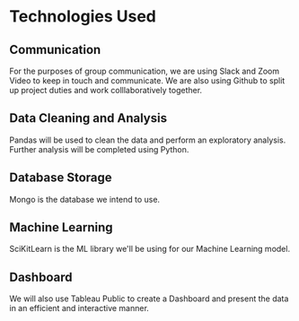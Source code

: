 # Technologies Used

## Communication
For the purposes of group communication, we are using Slack and Zoom Video to keep in touch and communicate. We are also using Github to split up project duties and work colllaboratively together.

## Data Cleaning and Analysis
Pandas will be used to clean the data and perform an exploratory analysis. Further analysis will be completed using Python.

## Database Storage
Mongo is the database we intend to use.

## Machine Learning
SciKitLearn is the ML library we'll be using for our Machine Learning model.

## Dashboard
We will also use Tableau Public to create a Dashboard and present the data in an efficient and interactive manner.